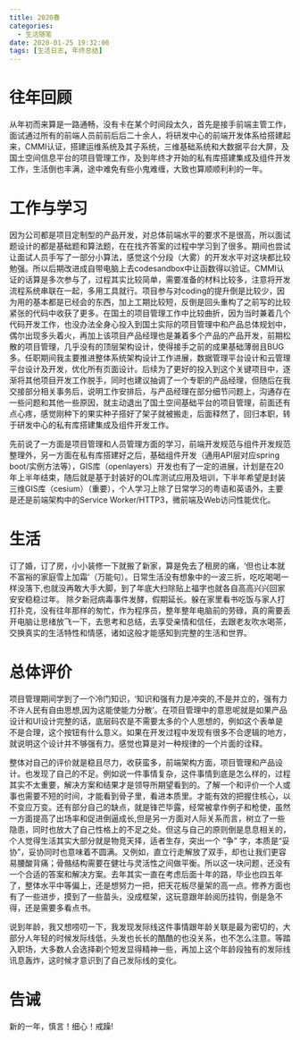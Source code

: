 ```yaml
---
title: 2020春
categories:
  - 生活随笔
date: 2020-01-25 19:32:00
tags: [生活日志, 年终总结]
---
```


# 往年回顾
从年初而来算是一路通畅，没有卡在某个时间段太久，首先是接手前端主管工作，面试通过所有的前端人员前前后后二十余人，将研发中心的前端开发体系给搭建起来，CMMI认证，搭建运维系统及其子系统，三维基础系统和大数据平台大屏，及国土空间信息平台的项目管理工作，及到年终才开始的私有库搭建集成及组件开发工作，生活倒也丰满，途中难免有些小鬼难缠，大致也算顺顺利利的一年。

# 工作与学习
因为公司都是项目定制型的产品开发，对总体前端水平的要求不是很高，所以面试题设计的都是基础题和算法题，在在找齐答案的过程中学习到了很多。期间也尝试让面试人员手写了一部分小算法，感觉这个分段（大雾）的开发水平对这块都比较勉强。所以后期改进成自带电脑上去codesandbox中让函数得以验证。CMMI认证的话算是多次参与了，过程其实比较简单，需要准备的材料比较多，注意将开发流程系统串联在一起，多用工具就行。项目参与对coding的提升倒是比较少，因为用的基本都是已经会的东西，加上工期比较短，反倒是回头重构了之前写的比较紧张的代码中收获了更多。在国土的项目管理工作中比较曲折，因为当时兼着几个代码开发工作，也没办法全身心投入到国土实际的项目管理中和产品总体规划中，偶尔出现多头着火，再加上该项目产品经理也是兼着多个产品的产品开发，前期松散的项目管理，几乎没有的顶层架构设计，使得接手之前的成果基础薄弱且BUG多。任职期间我主要推进整体系统架构设计工作进展，数据管理平台设计和云管理平台设计及开发，优化所有页面设计。后续为了更好的投入到这个关键项目中，逐渐将其他项目开发工作脱手，同时也建议抽调了一个专职的产品经理，但随后在我交接部分相关事务后，说明工作安排后，与产品经理在部分细节问题上，沟通存在一些问题和其他一些原因，就主动退出了国土空间基础平台的项目管理，前面还有点心疼，感觉刚种下的果实种子搭好了架子就被搬走，后面释然了，回归本职，转于研发中心的私有库搭建集成及组件开发工作。

先前说了一方面是项目管理和人员管理方面的学习，前端开发规范与组件开发规范整理外，另一方面在私有库搭建好之后，基础组件开发（通用API层对应spring boot/实例方法等），GIS库（openlayers）开发也有了一定的进展，计划是在20年上半年结束，随后就是基于封装好的OL库测试应用及培训，下半年希望是封装三维GIS库（cesium）（重要），个人学习上除了日常学习的粤语和英语外，主要是还是前端架构中的Service Worker/HTTP3，微前端及Web访问性能优化。

# 生活
订了婚，订了房，小小装修一下就搬了新家，算是免去了租房的痛，‘但也让本就不富裕的家庭雪上加霜’（万能句）。日常生活没有想象中的一波三折，吃吃喝喝一样没落下,也就没再敢大手大脚，到了年底大扫除贴上福字也就各自高高兴兴回家安安稳稳过年。
  除夕新冠病毒事件发酵，假期延长。躲在家里看书吃饭与家人打打扑克，没有往年那样的匆忙，作为程序员，整年整年电脑前的劳碌，真的需要丢开电脑让思绪放飞一下，去思考和总结，去享受亲情和信任，去跟老友吹水喝茶，交换真实的生活特性和情感，诸如这般才能感知到完整的生活和世界。


# 总体评价
项目管理期间学到了一个冷门知识，‘知识和强有力是冲突的,不是并立的，强有力不许人民有自由思想,因为这能使能力分散’。在项目管理中的意思呢就是如果产品设计和UI设计完整的话，底层码农是不需要太多的个人思想的，例如这个表单是不是合理，这个按钮有什么意义。如果在开发过程中发现有很多不合逻辑的地方，就说明这个设计并不够强有力。感觉也算是对一种规律的一个片面的诠释。

整体对自己的评价就是稳且尽力，收获蛮多，前端架构方面，项目管理和产品设计。也发现了自己的不足。例如说一件事情复杂，这件事情到底是怎么样的，过程其实不太重要，解决方案和结果才是领导所期望看到的。了解一个和评价一个人或事也需要不短的时间，才能看到骨子里，看进本质里。才能有效的把握住核心，以不变应万变。还有部分自己的缺点，就是锋芒毕露，经常被拿作例子和枪使，虽然一方面提高了出场率和促进倒逼成长,但是另一方面对人际关系而言，树立了一些隐患，同时也放大了自己性格上的不足之处。但这与自己的原则倒是息息相关的，个人觉得生活其实大部分就是物竞天择，适者生存，突出一个 “争” 字，本质是“妥协”，妥协同时也意味着不圆满。又例如，直立行走解放了双手，却也让我们更容易腰酸背痛；骨骼结构需要在健壮与灵活性之间做平衡。所以这一块问题，还没有一个合适的答案和解决方案。去年其实一直在考虑后面十年的路，毕业也四五年了，整体水平中等偏上，还是想努力一把，把天花板尽量架的高一点。修养方面也有了一些进步，摸到了一些苗头，没成框架，这玩意跟年龄阅历挂钩，倒是急不得，还是需要多看点书。

说到年龄，我又想唠叨一下，我发现发际线这件事情跟年龄关联是最为密切的，大部分人年轻的时候发际线低，头发也长长的酷酷的也没关系，也不怎么注意。等踏入职场，大多数人会选择剃个短发显得精神一些，再加上这个年龄段独有的发际线讯息轰炸，这时候才意识到了自己发际线的变化。

# 告诫
新的一年，慎言！细心！戒躁!    
